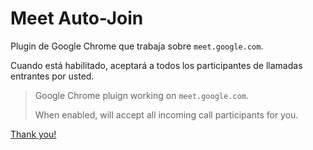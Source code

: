 # Meet Auto-Join

Plugin de Google Chrome que trabaja sobre `meet.google.com`.

Cuando está habilitado, aceptará a todos los participantes de llamadas entrantes por usted.

> Google Chrome pluign working on `meet.google.com`.
>
> When enabled, will accept all incoming call participants for you.

[Thank you!](https://cafecito.app/reduardo7)
